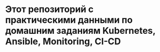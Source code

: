 # Этот репозиторий с практическими данными по домашним заданиям Kubernetes, Ansible, Monitoring, CI-CD
